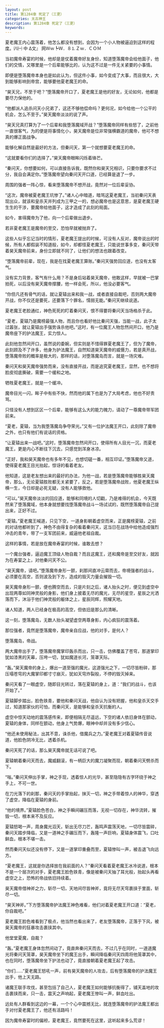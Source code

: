```yaml
---
layout: post
title: 第1284章 死定了（三更）
categories: 太古神王
description: 第1284章 死定了（三更）
keywords:
---
```


夏老魔王内心震荡着，他怎么都没有想到，会因为一个小人物被逼迫到这样的程度。㈧㈠ 中 Δ文』 网Ｗｗ┡Ｗ．８⒈Ｚｗ．ＣＯＭ

当初魔帝寿宴的时候，他却是是仗着魔帝好友身份，知道堕落魔帝会给他面子，他们的交情，又哪里是一个后辈能够比的，认为这不过是一件无关紧要的小事情。

即便是堕落魔帝本身也是如此认为，但这件小事，如今变成了大事，而且很大，大到能够影响到帝宫，能够要他夏老魔王的命。

“昊天兄，不至于吧？”堕落魔帝开口了，夏老魔王是他的好友，无论如何，他都是要尽力保他的。

“他都派人追杀问天小兄弟了，这还不够他偿命吗？更何况，如今给他一个公平的机会，怎么不至于。”昊天魔帝淡淡的说了声。

“昊天兄真打算为了一个后辈和我堕落魔域开战？”堕落魔帝同样有些怒了，之前他一直很客气，为的便是将事情化小，昊天魔帝是位非常强横霸道的魔帝，他可不想真的爆正面战争。

能够化解自然是最好的方法，但秦问天，第一个就想要夏老魔王的命。

“这就要看你们的选择了。”昊天魔帝眼眸闪烁着锋芒。

“秦问天，你想要如何，可以直接告诉我，既然你和昊天兄相识，只要你要求不过分，我自会满足你。”堕落魔帝望向秦问天开口道，已经算是退了一步。

周围的强者一阵心惊，看来堕落魔帝不想开战，竟然对一位后辈妥协。

“这次，魔帝被夏老魔王坑惨了。”诸人心中暗道，暗骂这夏老魔王，当初秦问天表现出众，就该和皇杀天并列成为三甲之一的，想必魔帝也是这意思，是夏老魔王硬生生的干涉，要魔帝给他面子，这才造成了此刻的局面。

如今，害得魔帝为了他，向一个后辈做出退步。

若非夏老魔王是魔帝的至交，恐怕早就被抛弃了。

这些人似乎忘记当时的情形，夏老魔王提出的时候，可没有人反对，魔帝说出的时候，所有人都假装不知道般，如今，却都怪夏老魔王，只能说世事多变，秦问天带着昊天魔帝前来，身份立即就不同了，让他们的想法也跟着改变。

“堕落魔帝前辈，现在，我是在找夏老魔王算账。”秦问天强势回应道，也没有太客气。

没有实力背景，客气有什么用？不是身后站着昊天魔帝，他敢这样，早就被一巴掌拍死，以后没有昊天魔帝撑腰，他一样会死，所以，他没必要客气。

“你但凡还有骨气的话，就让夏辕出来和我一战，或者直接自裁吧，否则两大魔帝开战，你不仅还是要死，还要落下个罪名，懦弱无能。”秦问天继续说道。

夏老魔王老脸通红，神色死死的盯着秦问天，恨不得要将秦问天当场格杀于此。

“夏老，夏辕乃是魔榜最强人物，而且你也看好他比秦问天强，当能一战，此子太过嚣张，就让夏辕出手强势诛杀他吧。”这时，有一位魔王人物忽然间开口，他乃是魔帝座下的护法魔王，实力惊人。

此刻他忽然间开口，虽然说的委婉，但实则是不惜得罪夏老魔王了，但为了魔帝，此刻顾及不了许多，他身为护法魔王，自然知道昊天魔帝的威慑力，若是真开战，堕落魔帝败的概率是极大的，那样的话，对堕落魔岛而言，就是一场灾难。

秦问天和昊天魔帝强势而来，没有直接开战，而是追究夏老魔王，显然，也不想将脸皮彻底撕破，需要一个缓和之地。

牺牲夏老魔王，就是一个缓冲。

魔帝目光一闪，眸子中有些不快，然而他的属下也是为了大局考虑，他也不好责骂。

只怪没有人想到区区一个后辈，能够有这么大的能力魄力，请动了一尊魔帝带军团前来。

“夏老，夏辕，当为我堕落魔岛争夺荣光。”又有一位护法魔王开口，此刻除了魔帝之外，也只有他们有说话的资格。

“让夏辕出来一战吧。”这时，堕落魔帝忽然间开口，使得所有人目光一沉，而夏老魔王，更是内心不断往下沉去，只感觉到浑身冰凉。

“正好，我和昊天魔帝也有多年不见，也想切磋一番，相互印证。”堕落魔帝又道，使得夏老魔王目光抬起，惊讶的看着老友。

他知道，这是老友想出来的最好的办法，为他一战，若是堕落魔帝能够胜昊天魔帝，那么，无论夏辕胜败都无关紧要了，反之，若是堕落魔帝战败，他夏老魔王纵横一生，今日却是必死无疑，没有人能够救他。

“可以。”昊天魔帝淡淡的回应道，能够和同境的人切戳，乃是难得的机会，今天既然来了堕落魔域，他本身就想要找堕落魔帝战斗一场试试的，既然堕落魔帝自己提出来，正好不过。

“夏辕。”夏老魔王喊道，只见下空，一道身影朝着虚空而来，正是魔榜夏辕，之前的对话他都听到了，神色不由得复杂的看着秦问天，这当日在战场中给他造成强烈冲击的青年，带了一支军团前来，威逼他老祖自裁。

这样的事情，若是放在魔帝寿宴的时候，谁敢去想？

一个魔台强者，逼迫魔王顶级人物自裁？而且这魔王，还和魔帝是至交好友，就因为在寿宴之上，对他秦问天不公。

“昊天魔帝，请吧。”堕落魔帝身形一颤，刹那间直冲云霄而去，帝境强者的战斗，必须要在高空，否则波及到下方，造成的毁灭力量会摧毁一切。

昊天魔帝身形一颤，便也腾空而去，只是片刻之后，诸人抬头之时，便见到虚空中出现两尊如同神灵般的身影，他们身上披着无尽的魔光，无尽的星空，星辰之光洒落而下，沐浴于他们神灵般的躯体之上，星辰同辉，照耀天地。

诸人知道，两人已经身在极高的高空，但依旧是那么的清晰。

这一刻，堕落魔岛，无数人抬头凝望虚空两尊身影，内心疯狂的震荡着。

那位强者，竟然是堕落魔帝，魔帝亲自应战，他的对手，是何人？

堕落魔岛，帝战。

两大魔帝出手了，堕落魔帝魔掌印轰杀而出，只一击，仿佛覆盖了苍穹，那道掌印犹如漆黑的天幕，压垮一切，犹如魔道长河，笼罩天际。

“轰。”昊天魔帝的身上，爆出一道至强的魔光，这道强光之下，一切尽皆粉碎，那压塌苍穹的大魔掌印都寸寸崩灭，犹如天穹炸裂般，不停的毁灭掉来。

秦问天看了一眼虚空，随即目光转过，落在夏辕的身上，道：“我们的战斗，也该开始了。”

夏辕脚步踏出，脸色铁青，要他和秦问天战，他自认为没有把握，他和皇杀天交手过，知道那家伙的可怕，而秦问天，是能够和皇杀天抗衡的人。

虚空中惊天动地的震荡感传来，即便相隔无尽遥远，下空的诸人依旧身体在颤动，夏辕的身体，同样在颤动，他身上气势爆，眼神中却并没有多少信心。

“他还未使用秘法，出其不意，诛杀他，借魔兵之力。”夏老魔王对着夏辕传音说道，他脸色阴冷无比，透着杀机。

秦问天死了的话，那么昊天魔帝就无话可说了吧。

夏辕朝着秦问天而去，魔威翻滚，有一柄巨大的魔刀凝聚而现，朝着秦问天劈杀而下。

“嗡。”秦问天伸出手掌，神之手现，透着惊人的光华，甚至隐隐有古字环绕于神之手上，不可一世。

在刀光落下的刹那，秦问天的手掌抬起，抹灭一切，神之手带着惊人的神华，穿透了虚空，降临在夏辕的身前。

“他的境界。”夏辕脸色苍白，神之手瞬间碾压而落，无视一切存在，神华流转，摧毁一切，根本来不及反应。

夏辕怒喝一声，周身魔光滔天，斩出无尽刀芒，轰鸣声震荡天地，一切尽皆震碎，秦问天踏步降临，又是一道神之手碾压而下，轰隆一声巨响，夏辕身体震飞，口吐鲜血，根本不堪一击。

然而秦问天似还没有停下，又是一道掌印重叠而至，夏辕惨叫一声，被击退飞向远方。

“夏老魔王，这就是你选择放在我前面的人？”秦问天看着夏老魔王冰冷说道，根本不是一个层次的对手，夏老魔王脸色铁青，像是被秦问天抽了耳光般，抬起头再看虚空之上，恐怖的帝战依旧持续着。

昊天魔帝借神斧之力，斩尽一切，天地间尽皆神斧，竟将无尽天穹裹挟于里面，斩尽一切。

“昊天神斧。”下方堕落魔帝护法魔王神色难看，他们对着夏老魔王开口道：“夏老，你自裁吧。”

夏老魔王脸色难看到了极点，他当然也看出来了，老友堕落魔帝，正落于下风，被昊天魔帝的狂暴攻击裹挟其中。

他堂堂夏魔，自裁？

“轰。”夏老魔王身体忽然间动了，竟直奔秦问天而去，不过几乎在同时，一道道魔光将秦问天笼罩，昊天魔帝坐下的魔王出手，瞬间降临秦问天四周将他笼罩其中，也在同时，堕落魔帝坐下护法也动了，竟直接朝着夏老魔王起了攻击。

“你们……”夏老魔王怒吼一声，前有昊天魔帝的人攻击，后有堕落魔帝的护法魔王出手，他上天无路。

诸魔王联手攻伐，甚至包括了自己人，夏老魔王如何能够抗衡得了，铺天盖地的攻击裹挟而来，只一击，震天之声响起，夏老魔王惨叫一声，鲜血吐出。

远处有人群看到这边的一幕，一个个心中震撼无比，就连堕落魔帝的护法魔王都出手对付夏老魔王了，他还有活路吗！

因为魔帝寿宴时的偏袒，夏老魔王，竟然要死在这里，这听起来多么荒谬！
